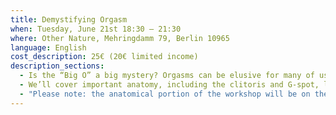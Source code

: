 ```yaml
---
title: Demystifying Orgasm
when: Tuesday, June 21st 18:30 – 21:30
where: Other Nature, Mehringdamm 79, Berlin 10965
language: English
cost_description: 25€ (20€ limited income)
description_sections:
  - Is the “Big O” a big mystery? Orgasms can be elusive for many of us. Whether you’ve never had one, aren’t sure if you have, or would like to feel more in tune with when and how they happen, this workshop is for anyone who wants to better understand their own orgasmic capacity.
  - We’ll cover important anatomy, including the clitoris and G-spot, learn about how pleasure builds in the mind and body, identify factors that can inhibit orgasm, and share ideas about how to enhance our sexual sensation, whether playing alone or with others.
  - "Please note: the anatomical portion of the workshop will be on the vulva, and we will consider the ways in which identifying as/being socialised as female can influence our relationships with our bodies, desire, and satisfaction. The workshop is open to anyone who personally relates to any of these topics and is interested in exploring their own orgasm."
---
```


